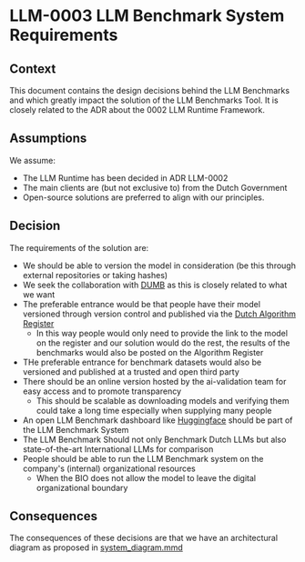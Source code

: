 # LLM-0003 LLM Benchmark System Requirements

## Context

This document contains the design decisions behind the LLM Benchmarks and which greatly impact the solution of the LLM
Benchmarks Tool. It is closely related to the ADR about the 0002 LLM Runtime Framework.

## Assumptions

We assume:
- The LLM Runtime has been decided in ADR LLM-0002
- The main clients are (but not exclusive to) from the Dutch Government
- Open-source solutions are preferred to align with our principles.

## Decision

The requirements of the solution are:

- We should be able to version the model in consideration (be this through external repositories or taking hashes)
- We seek the collaboration with [DUMB](https://dumbench.nl/) as this is closely related to what we want
- The preferable entrance would be that people have their model versioned through version control and published via
the [Dutch Algorithm Register](https://algoritmes.overheid.nl/nl)
    - In this way people would only need to provide the link to the model on the register and our solution would do the
    rest, the results of the benchmarks would also be posted on the Algorithm Register
- THe preferable entrance for benchmark datasets would also be versioned and published at a trusted and open third party
- There should be an online version hosted by the ai-validation team for easy access and to promote transparency
    - This should be scalable as downloading models and verifying them could take a long time especially when supplying
    many people
- An open LLM Benchmark dashboard like [Huggingface](https://huggingface.co/spaces/HuggingFaceH4/open_llm_leaderboard) 
should be part of the LLM Benchmark System
- The LLM Benchmark Should not only Benchmark Dutch LLMs but also state-of-the-art International LLMs for comparison
- People should be able to run the LLM Benchmark system on the company's (internal) organizational resources
    - When the BIO does not allow the model to leave the digital organizational boundary

## Consequences

The consequences of these decisions are that we have an architectural diagram as proposed in [system_diagram.mmd](..%2FDocs%2Fsystem_diagram.mmd)
